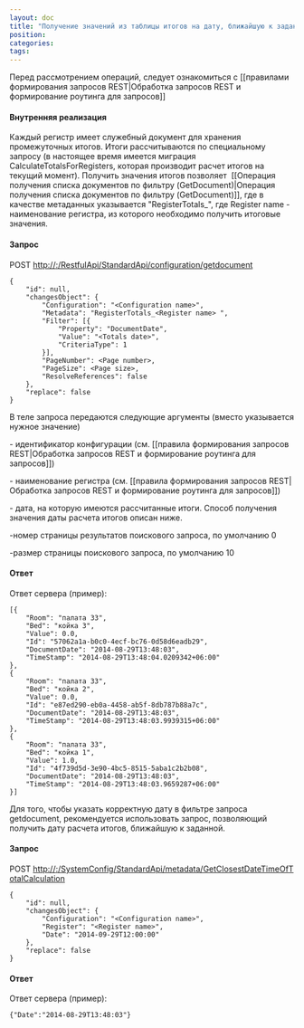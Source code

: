 ```yaml
---
layout: doc
title: "Получение значений из таблицы итогов на дату, ближайшую к заданной (GetRegisterTotals)"
position: 
categories: 
tags: 
---
```


Перед рассмотрением операций, следует ознакомиться с [[правилами формирования запросов REST|Обработка запросов REST и формирование роутинга для запросов]]

#### Внутренняя реализация

Каждый регистр имеет служебный документ для хранения промежуточных итогов. Итоги рассчитываются по специальному запросу (в настоящее время имеется миграция CalculateTotalsForRegisters, которая производит расчет итогов на текущий момент). Получить значения итогов позволяет  [[Операция получения списка документов по фильтру (GetDocument)|Операция получения списка документов по фильтру (GetDocument)]], где в качестве метаданных указывается "RegisterTotals_<Register name>", где Register name - наименование регистра, из которого необходимо получить итоговые значения.

#### Запрос

POST [http://<ServerName>:<PortName>/RestfulApi/StandardApi/configuration/getdocument](http://10.10.1.82:9999/RestfulApi/StandardApi/configuration/getdocument)

```
{
	"id": null,
	"changesObject": {
		"Configuration": "<Configuration name>",
		"Metadata": "RegisterTotals_<Register name> ",
		"Filter": [{
			"Property": "DocumentDate",
			"Value": "<Totals date>",
			"CriteriaType": 1
		}],
		"PageNumber": <Page number>,
		"PageSize": <Page size>,
		"ResolveReferences": false
	},
	"replace": false
}			
```

В теле запроса передаются следующие аргументы (вместо <parameter name> указывается нужное значение)

<Configuration name> - идентификатор конфигурации (см. [[правила формирования запросов REST|Обработка запросов REST и формирование роутинга для запросов]])

<Register name> - наименование регистра (см. [[правила формирования запросов REST|Обработка запросов REST и формирование роутинга для запросов]])

<Totals date> - дата, на которую имеются рассчитанные итоги. Способ получения значения даты расчета итогов описан ниже.

<Page number> -номер страницы результатов поискового запроса, по умолчанию 0

<Page size> -размер страницы поискового запроса, по умолчанию 10

#### Ответ

Ответ сервера (пример):

```
[{
	"Room": "палата 33",
	"Bed": "койка 3",
	"Value": 0.0,
	"Id": "57062a1a-b0c0-4ecf-bc76-0d58d6eadb29",
	"DocumentDate": "2014-08-29T13:48:03",
	"TimeStamp": "2014-08-29T13:48:04.0209342+06:00"
},
{
	"Room": "палата 33",
	"Bed": "койка 2",
	"Value": 0.0,
	"Id": "e87ed290-eb0a-4458-ab5f-8db787b88a7c",
	"DocumentDate": "2014-08-29T13:48:03",
	"TimeStamp": "2014-08-29T13:48:03.9939315+06:00"
},
{
	"Room": "палата 33",
	"Bed": "койка 1",
	"Value": 1.0,
	"Id": "4f739d5d-3e90-4bc5-8515-5aba1c2b2b08",
	"DocumentDate": "2014-08-29T13:48:03",
	"TimeStamp": "2014-08-29T13:48:03.9659287+06:00"
}]
```

Для того, чтобы указать корректную дату в фильтре запроса getdocument, рекомендуется использовать запрос, позволяющий получить дату расчета итогов, ближайшую к заданной.

#### Запрос

POST [http://<ServerName>:<PortName>/SystemConfig/StandardApi/metadata/GetClosestDateTimeOfTotalCalculation ](http://10.10.1.82:9999/RestfulApi/SystemConfig/StandardApi/metadata/GetClosestDateTimeOfTotalCalculation)

```
{
	"id": null,
	"changesObject": {
		"Configuration": "<Configuration name>",
		"Register": "<Register name>",
		"Date": "2014-09-29T12:00:00"
	},
	"replace": false
}
```

#### Ответ

Ответ сервера (пример):

```
{"Date":"2014-08-29T13:48:03"}
```


